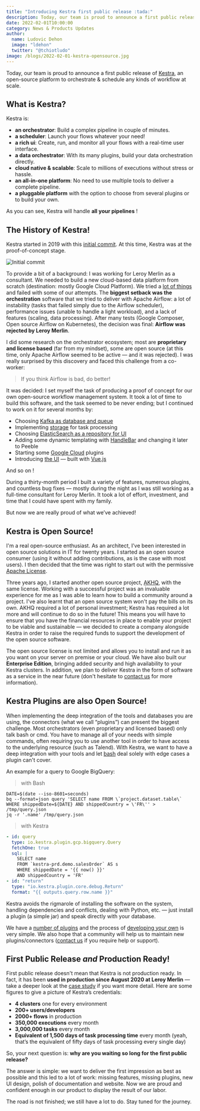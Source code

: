```yaml
---
title: "Introducing Kestra first public release :tada:"
description: Today, our team is proud to announce a first public release of Kestra — an open-source platform to orchestrate and schedule any kind of workflow at scale.
date: 2022-02-01T10:00:00
category: News & Products Updates
author:
  name: Ludovic Dehon
  image: "ldehon"
  twitter: "@tchiotludo"
image: /blogs/2022-02-01-kestra-opensource.jpg
---
```


Today, our team is proud to announce a first public release of [Kestra](https://github.com/kestra-io/kestra), an open-source platform to orchestrate & schedule any kinds of workflow at scale.


## What is Kestra?
Kestra is:
- **an orchestrator**: Build a complex pipeline in couple of minutes.
- **a scheduler**: Launch your flows whatever your need!
- **a rich ui**: Create, run, and monitor all your flows with a real-time user interface.
- **a data orchestrator**: With its many plugins, build your data orchestration directly.
- **cloud native & scalable**: Scale to millions of executions without stress or hassle.
- **an all-in-one platform**: No need to use multiple tools to deliver a complete pipeline.
- **a pluggable platform** with the option to choose from several plugins or to build your own.

As you can see, Kestra will handle **all your pipelines** !

## The History of Kestra!
Kestra started in 2019 with this [initial commit](https://github.com/kestra-io/kestra/commit/d57e30c0c0d450590a1eaac5df0e82e1ea94e562). At this time, Kestra was at the proof-of-concept stage.

![Initial commit](/blogs/2022-02-01-kestra-opensource/initial-commit.jpg)


To provide a bit of a background: I was working for Leroy Merlin as a consultant. We needed to build a new cloud-based data platform from scratch (destination: mostly Google Cloud Platform). We tried a [lot of things](/blogs/2022-02-22-leroy-merlin-usage-kestra) and failed with some of our attempts. The **biggest setback was the orchestration** software that we tried to deliver with Apache Airflow: a lot of instability (tasks that failed simply due to the Airflow scheduler), performance issues (unable to handle a light workload), and a lack of features (scaling, data processing). After many tests (Google Composer, Open source Airflow on Kubernetes), the decision was final: **Airflow was rejected by Leroy Merlin**.

I did some research on the orchestrator ecosystem; most are **proprietary and license based** (far from my mindset), some are open source (at this time, only Apache Airflow seemed to be active — and it was rejected). I was really surprised by this discovery and faced this challenge from a co-worker:
> If you think Airflow is bad, do better!

It was decided: I set myself the task of producing a proof of concept for our own open-source workflow management system. It took a lot of time to build this software, and the task seemed to be never ending; but I continued to work on it for several months by:
- Choosing [Kafka as database and queue](https://github.com/kestra-io/kestra/commit/b4d026574c2fb141a3c7dd5b7f1481a31063acb2)
- Implementing [storage](https://github.com/kestra-io/kestra/commit/bcc5798d7fdcbe3afe95c019c41ddc546b24f62d) for task processing
- Choosing [ElasticSearch as a repository for UI](https://github.com/kestra-io/kestra/commit/2ede1e692be50999bc16f011f6a4796ffbbb9e1a)
- Adding some dynamic templating with [HandleBar](https://github.com/kestra-io/kestra/commit/05f1e20a3cb1e9a623024f5674144b3934cd5874) and changing it later to Peeble
- Starting some [Google Cloud](https://github.com/kestra-io/kestra/commit/14e3384be2144a2bf6698439b5ae22106ac83914) plugins
- Introducing [the UI](https://github.com/kestra-io/kestra/commit/1fef7509bb2d04b24bf66fce19b35dd01411a1db) — built with [Vue.js](https://vuejs.org/)

And so on !

During a thirty-month period I built a variety of features, numerous plugins, and countless bug fixes — mostly during the night as I was still working as a full-time consultant for Leroy Merlin. It took a lot of effort, investment, and time that I could have spent with my family.

But now we are really proud of what we’ve achieved!

## Kestra is Open Source!
I'm a real open-source enthusiast. As an architect, I’ve been interested in open source solutions in IT for twenty years. I started as an open source consumer (using it without adding contributions, as is the case with most users). I then decided that the time was right to start out with the permissive [Apache License](https://github.com/kestra-io/kestra/blob/develop/LICENSE).

Three years ago, I started another open source project, [AKHQ](https://github.com/tchiotludo/akhq), with the same license. Working with a successful project was an invaluable experience for me as I was able to learn how to build a community around a project. I've also learnt that an open source system won't pay the bills on its own. AKHQ required a lot of personal investment; Kestra has required a lot more and will continue to do so in the future! This means you will have to ensure that you have the financial resources in place to enable your project to be viable and sustainable — we decided to create a company alongside Kestra in order to raise the required funds to support the development of the open source software.

The open source license is not limited and allows you to install and run it as you want on your server on premise or your cloud. We have also built our **Enterprise Edition**, bringing added security and high availability to your Kestra clusters. In addition, we plan to deliver Kestra in the form of software as a service in the near future (don't hesitate to [contact us](/contact-us) for more information).


## Kestra Plugins are also Open Source!
When implementing the deep integration of the tools and databases you are using, the connectors (what we call “plugins”) can present the biggest challenge. Most orchestrators (even proprietary and licensed based) only talk bash or cmd. You have to manage all of your needs with simple commands, often requiring you to use another tool in order to have access to the underlying resource (such as Talend). With Kestra, we want to have a deep integration with your tools and let [bash](/plugins/core/tasks/scripts/io.kestra.core.tasks.scripts.bash) deal solely with edge cases a plugin can't cover.

An example for a query to Google BigQuery:

> with Bash
```shell
DATE=$(date --iso-8601=seconds)
bq --format=json query 'SELECT name FROM \`project.dataset.table\` WHERE shippedDate=${DATE} AND shippedCountry = \'FR\'' > /tmp/query.json
jq -r '.name' /tmp/query.json
```

> with Kestra
```yaml
- id: query
  type: io.kestra.plugin.gcp.bigquery.Query
  fetchOne: true
  sql: |
    SELECT name
    FROM `kestra-prd.demo.salesOrder` AS s
    WHERE shippedDate = '{{ now() }}'
    AND shippedCountry = 'FR'
- id: "return"
  type: "io.kestra.plugin.core.debug.Return"
  format: "{{ outputs.query.row.name }}"
```

Kestra avoids the rigmarole of installing the software on the system, handling dependencies and conflicts, dealing with Python, etc. — just install a plugin (a simple jar) and speak directly with your database.

We have a [number of plugins](/plugins/) and the process of [developing your own](../docs/plugin-developer-guide/index.md) is very simple. We also hope that a community will help us to maintain new plugins/connectors ([contact us](/contact-us) if you require help or support).

## First Public Release *and* Production Ready!
First public release doesn't mean that Kestra is not production ready. In fact, it has been **used in production since August 2020 at Leroy Merlin** — take a deeper look at the [case study](/blogs/2022-02-22-leroy-merlin-usage-kestra) if you want more detail. Here are some figures to give a picture of Kestra’s credentials:
- **4 clusters** one for every environment
- **200+ users/developers**
- **2000+ flows** in production
- **350,000 executions** every month
- **3,000,000 tasks** every month
- **Equivalent of 1,500 days of task processing time** every month (yeah, that’s the equivalent of fifty days of task processing every single day)

So, your next question is: **why are you waiting so long for the first public release?**

The answer is simple: we want to deliver the first impression as best as possible and this led to a lot of work: missing features, missing plugins, new UI design, polish of documentation and website. Now we are proud and confident enough in our product to display the result of our labor.

The road is not finished; we still have a lot to do. Stay tuned for the journey.

